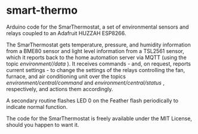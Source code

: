 # smart-thermo
Arduino code for the SmarThermostat, a set of environmental sensors and relays coupled to an Adafruit HUZZAH ESP8266.

The SmarThermostat gets temperature, pressure, and humidity information from a BME80 sensor and light level information from a
TSL2561 sensor, which it reports back to the home automation server via MQTT (using the topic _environment/<roomname>/data_ ). It
receives commands - and, on request, reports current settings - to change the settings of the relays controlling the fan, furnace, and
air conditioning unit over the topics _environment/central/command_ and _environment/central/status_ , respectively, and actions them
accordingly.

A secondary routine flashes LED 0 on the Feather flash periodically to indicate normal function.

The code for the SmarThermostat is freely available under the MIT License, should you happen to want it.
